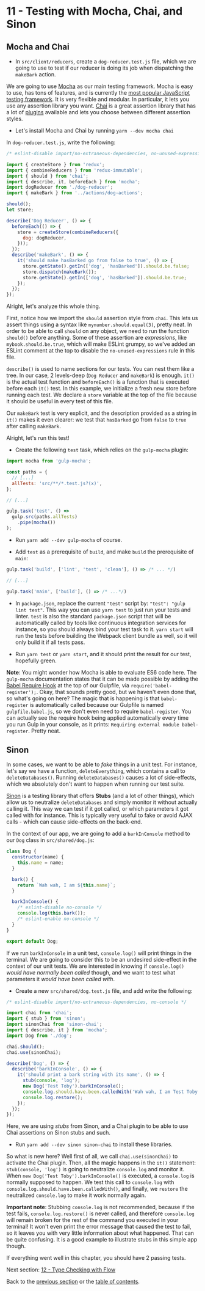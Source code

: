# 11 - Testing with Mocha, Chai, and Sinon

## Mocha and Chai

- In `src/client/reducers`, create a `dog-reducer.test.js` file, which we are going to use to test if our reducer is doing its job when dispatching the `makeBark` action.

We are going to use [Mocha](http://mochajs.org/) as our main testing framework. Mocha is easy to use, has tons of features, and is currently the [most popular JavaScript testing framework](http://stateofjs.com/2016/testing/). It is very flexible and modular. In particular, it lets you use any assertion library you want. [Chai](http://chaijs.com/) is a great assertion library that has a lot of [plugins](http://chaijs.com/plugins/) available and lets you choose between different assertion styles.

- Let's install Mocha and Chai by running `yarn --dev mocha chai`

In `dog-reducer.test.js`, write the following:

```javascript
/* eslint-disable import/no-extraneous-dependencies, no-unused-expressions */

import { createStore } from 'redux';
import { combineReducers } from 'redux-immutable';
import { should } from 'chai';
import { describe, it, beforeEach } from 'mocha';
import dogReducer from './dog-reducer';
import { makeBark } from '../actions/dog-actions';

should();
let store;

describe('Dog Reducer', () => {
  beforeEach(() => {
    store = createStore(combineReducers({
      dog: dogReducer,
    }));
  });
  describe('makeBark', () => {
    it('should make hasBarked go from false to true', () => {
      store.getState().getIn(['dog', 'hasBarked']).should.be.false;
      store.dispatch(makeBark());
      store.getState().getIn(['dog', 'hasBarked']).should.be.true;
    });
  });
});
```

Alright, let's analyze this whole thing.

First, notice how we import the `should` assertion style from `chai`. This lets us assert things using a syntax like `mynumber.should.equal(3)`, pretty neat. In order to be able to call `should` on any object, we need to run the function `should()` before anything. Some of these assertion are *expressions*, like `mybook.should.be.true`, which will make ESLint grumpy, so we've added an ESLint comment at the top to disable the `no-unused-expressions` rule in this file.

`describe()` is used to name sections for our tests. You can nest them like a tree. In our case, 2 levels-deep (`Dog Reducer` and `makeBark`) is enough. `it()` is the actual test function and `beforeEach()` is a function that is executed before each `it()` test. In this example, we initialize a fresh new store before running each test. We declare a `store` variable at the top of the file because it should be useful in every test of this file.

Our `makeBark` test is very explicit, and the description provided as a string in `it()` makes it even clearer: we test that `hasBarked` go from `false` to `true` after calling `makeBark`.

Alright, let's run this test!

- Create the following `test` task, which relies on the `gulp-mocha` plugin:

```javascript
import mocha from 'gulp-mocha';

const paths = {
  // [...]
  allTests: 'src/**/*.test.js?(x)',
};

// [...]

gulp.task('test', () =>
  gulp.src(paths.allTests)
    .pipe(mocha())
);
```

- Run `yarn add --dev gulp-mocha` of course.

- Add `test` as a prerequisite of `build`, and make `build` the prerequisite of `main`:

```javascript
gulp.task('build', ['lint', 'test', 'clean'], () => /* ... */)

// [...]

gulp.task('main', ['build'], () => /* ...*/)
```

- In `package.json`, replace the current `"test"` script by: `"test": "gulp lint test"`. This way you can use `yarn test` to just run your tests and linter. `test` is also the standard `package.json` script that will be automatically called by tools like continuous integration services for instance, so you should always bind your test task to it. `yarn start` will run the tests before building the Webpack client bundle as well, so it will only build it if all tests pass.

- Run `yarn test` or `yarn start`, and it should print the result for our test, hopefully green.

**Note**: You might wonder how Mocha is able to evaluate ES6 code here. The `gulp-mocha` documentation states that it can be made possible by adding the [Babel Require Hook](https://babeljs.io/docs/usage/require/) at the top of our Gulpfile, via `require('babel-register');`. Okay, that sounds pretty good, but we haven't even done that, so what's going on here? The magic that is happening is that `babel-register` is automatically called because our Gulpfile is named `gulpfile.babel.js`, so we don't even need to require `babel-register`. You can actually see the require hook being applied automatically every time you run Gulp in your console, as it prints: `Requiring external module babel-register`. Pretty neat.

## Sinon

In some cases, we want to be able to *fake* things in a unit test. For instance, let's say we have a function, `deleteEverything`, which contains a call to `deleteDatabases()`. Running `deleteDatabases()` causes a lot of side-effects, which we absolutely don't want to happen when running our test suite.

[Sinon](http://sinonjs.org/) is a testing library that offers **Stubs** (and a lot of other things), which allow us to neutralize `deleteDatabases` and simply monitor it without actually calling it. This way we can test if it got called, or which parameters it got called with for instance. This is typically very useful to fake or avoid AJAX calls - which can cause side-effects on the back-end.

In the context of our app, we are going to add a `barkInConsole` method to our `Dog` class in `src/shared/dog.js`:

```javascript
class Dog {
  constructor(name) {
    this.name = name;
  }

  bark() {
    return `Wah wah, I am ${this.name}`;
  }

  barkInConsole() {
    /* eslint-disable no-console */
    console.log(this.bark());
    /* eslint-enable no-console */
  }
}

export default Dog;
```

If we run `barkInConsole` in a unit test, `console.log()` will print things in the terminal. We are going to consider this to be an undesired side-effect in the context of our unit tests. We are interested in knowing if `console.log()` *would have normally been called* though, and we want to test what parameters it *would have been called with*.

- Create a new `src/shared/dog.test.js` file, and add write the following:

```javascript
/* eslint-disable import/no-extraneous-dependencies, no-console */

import chai from 'chai';
import { stub } from 'sinon';
import sinonChai from 'sinon-chai';
import { describe, it } from 'mocha';
import Dog from './dog';

chai.should();
chai.use(sinonChai);

describe('Dog', () => {
  describe('barkInConsole', () => {
    it('should print a bark string with its name', () => {
      stub(console, 'log');
      new Dog('Test Toby').barkInConsole();
      console.log.should.have.been.calledWith('Wah wah, I am Test Toby');
      console.log.restore();
    });
  });
});
```

Here, we are using *stubs* from Sinon, and a Chai plugin to be able to use Chai assertions on Sinon stubs and such.

- Run `yarn add --dev sinon sinon-chai` to install these libraries.

So what is new here? Well first of all, we call `chai.use(sinonChai)` to activate the Chai plugin. Then, all the magic happens in the `it()` statement: `stub(console, 'log')` is going to neutralize `console.log` and monitor it. When `new Dog('Test Toby').barkInConsole()` is executed, a `console.log` is normally supposed to happen. We test this call to `console.log` with `console.log.should.have.been.calledWith()`, and finally, we `restore` the neutralized `console.log` to make it work normally again.

**Important note**: Stubbing `console.log` is not recommended, because if the test fails, `console.log.restore()` is never called, and therefore `console.log` will remain broken for the rest of the command you executed in your terminal! It won't even print the error message that caused the test to fail, so it leaves you with very little information about what happened. That can be quite confusing. It is a good example to illustrate stubs in this simple app though.

If everything went well in this chapter, you should have 2 passing tests.

Next section: [12 - Type Checking with Flow](/tutorial/12-flow)

Back to the [previous section](/tutorial/10-immutable-redux-improvements) or the [table of contents](https://github.com/verekia/js-stack-from-scratch).
